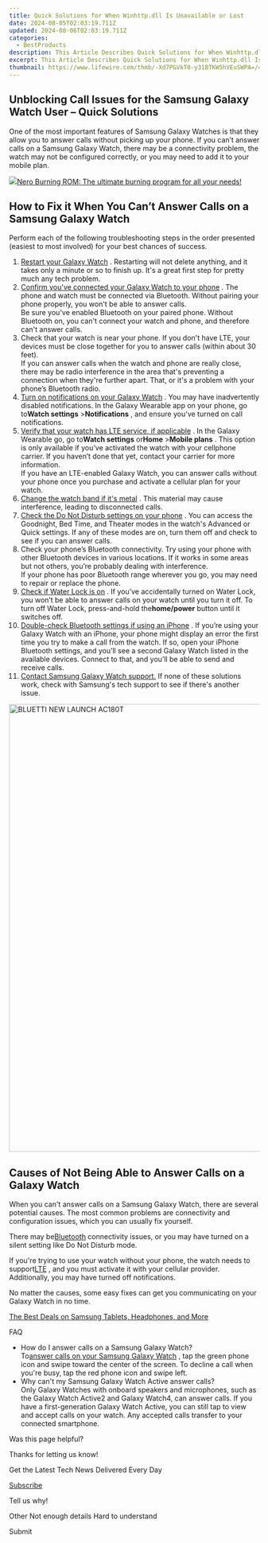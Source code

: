 ```yaml
---
title: Quick Solutions for When Winhttp.dll Is Unavailable or Lost
date: 2024-08-05T02:03:19.711Z
updated: 2024-08-06T02:03:19.711Z
categories:
  - BestProducts
description: This Article Describes Quick Solutions for When Winhttp.dll Is Unavailable or Lost
excerpt: This Article Describes Quick Solutions for When Winhttp.dll Is Unavailable or Lost
thumbnail: https://www.lifewire.com/thmb/-Xd7PGVkT0-y31BTKW5hVEuSWPA=/400x300/filters:no_upscale():max_bytes(150000):strip_icc():format(webp)/winhttp-dll-error-message-e28b6021e4d649919a21816bd26ec69b.png
---
```


## Unblocking Call Issues for the Samsung Galaxy Watch User – Quick Solutions
 One of the most important features of Samsung Galaxy Watches is that they allow you to answer calls without picking up your phone. If you can’t answer calls on a Samsung Galaxy Watch, there may be a connectivity problem, the watch may not be configured correctly, or you may need to add it to your mobile plan.  

<!-- affiliate ads begin -->
<a href="https://store.nero.com/order/checkout.php?PRODS=39694080&QTY=1&AFFILIATE=108875&CART=1"><img src="http://cdnwww.nero.com/nero-com-wAssets/img/banners/2023/nbr/fire/Screenshot_1red_gb.jpg" border="0">Nero Burning ROM:
The ultimate burning program for all your needs!</a>
<!-- affiliate ads end -->
## How to Fix it When You Can’t Answer Calls on a Samsung Galaxy Watch

 Perform each of the following troubleshooting steps in the order presented (easiest to most involved) for your best chances of success.  

1. [Restart your Galaxy Watch](https://www.lifewire.com/restart-samsung-galaxy-watch-5217412) . Restarting will not delete anything, and it takes only a minute or so to finish up. It's a great first step for pretty much any tech problem.
2. [Confirm you've connected your Galaxy Watch to your phone](https://www.lifewire.com/connect-samsung-galaxy-watch-to-phone-5217958) . The phone and watch must be connected via Bluetooth. Without pairing your phone properly, you won't be able to answer calls.  
 Be sure you've enabled Bluetooth on your paired phone. Without Bluetooth on, you can't connect your watch and phone, and therefore can't answer calls.
3. Check that your watch is near your phone. If you don't have LTE, your devices must be close together for you to answer calls (within about 30 feet).  
 If you can answer calls when the watch and phone are really close, there may be radio interference in the area that's preventing a connection when they're further apart. That, or it's a problem with your phone’s Bluetooth radio.
4. [Turn on notifications on your Galaxy Watch](https://www.lifewire.com/receive-text-messages-on-samsung-galaxy-watch-5217923) . You may have inadvertently disabled notifications. In the Galaxy Wearable app on your phone, go to**Watch settings** \>**Notifications** , and ensure you've turned on call notifications.
5. [Verify that your watch has LTE service, if applicable](https://shop-links.co/link/?exclusive=1&publisher_slug=itechdaily19598&url=https%3A%2F%2Fwww.samsung.com%2Fus%2Fsupport%2Fanswer%2FANS00082122%2F) . In the Galaxy Wearable go, go to**Watch settings** or**Home** \>**Mobile plans** . This option is only available if you’ve activated the watch with your cellphone carrier. If you haven’t done that yet, contact your carrier for more information.  
 If you have an LTE-enabled Galaxy Watch, you can answer calls without your phone once you purchase and activate a cellular plan for your watch.
6. [Change the watch band if it's metal](https://shop-links.co/link/?exclusive=1&publisher_slug=itechdaily19598&url=https%3A%2F%2Fwww.samsung.com%2Fus%2Fsupport%2Fanswer%2FANS00087245%2F) . This material may cause interference, leading to disconnected calls.
7. [Check the Do Not Disturb settings on your phone](https://www.lifewire.com/use-do-not-disturb-on-android-4688870) . You can access the Goodnight, Bed Time, and Theater modes in the watch's Advanced or Quick settings. If any of these modes are on, turn them off and check to see if you can answer calls.
8. Check your phone’s Bluetooth connectivity. Try using your phone with other Bluetooth devices in various locations. If it works in some areas but not others, you’re probably dealing with interference.  
 If your phone has poor Bluetooth range wherever you go, you may need to repair or replace the phone.
9. [Check if Water Lock is on](https://www.lifewire.com/is-galaxy-watch-waterproof-4774452) . If you’ve accidentally turned on Water Lock, you won’t be able to answer calls on your watch until you turn it off. To turn off Water Lock, press-and-hold the**home/power** button until it switches off.
10. [Double-check Bluetooth settings if using an iPhone](https://www.lifewire.com/connect-bluetooth-devices-to-iphone-2000092) . If you’re using your Galaxy Watch with an iPhone, your phone might display an error the first time you try to make a call from the watch. If so, open your iPhone Bluetooth settings, and you’ll see a second Galaxy Watch listed in the available devices. Connect to that, and you’ll be able to send and receive calls.
11. [Contact Samsung Galaxy Watch support.](https://shop-links.co/link/?exclusive=1&publisher_slug=itechdaily19598&url=https%3A%2F%2Fwww.samsung.com%2Fus%2Fsupport%2Fmobile%2Fwearables%2Fsmartwatches%2Fgalaxy-watch%2F) If none of these solutions work, check with Samsung's tech support to see if there's another issue.

<!-- affiliate ads begin -->
<a href="https://bluettide.pxf.io/c/5597632/2042332/17092" target="_top" id="2042332"><img src="//a.impactradius-go.com/display-ad/17092-2042332" border="0" alt="BLUETTI NEW LAUNCH AC180T" width="960" height="900"/></a><img height="0" width="0" src="https://imp.pxf.io/i/5597632/2042332/17092" style="position:absolute;visibility:hidden;" border="0" />
<!-- affiliate ads end -->
## Causes of Not Being Able to Answer Calls on a Galaxy Watch

 When you can't answer calls on a Samsung Galaxy Watch, there are several potential causes. The most common problems are connectivity and configuration issues, which you can usually fix yourself.

 There may be[Bluetooth](https://www.lifewire.com/what-is-bluetooth-2377412) connectivity issues, or you may have turned on a silent setting like Do Not Disturb mode.

 If you're trying to use your watch without your phone, the watch needs to support[LTE](https://www.lifewire.com/what-is-lte-3426453) , and you must activate it with your cellular provider. Additionally, you may have turned off notifications.

 No matter the causes, some easy fixes can get you communicating on your Galaxy Watch in no time.

[The Best Deals on Samsung Tablets, Headphones, and More](https://www.lifewire.com/best-samsung-deals-8601352)

 FAQ

* How do I answer calls on a Samsung Galaxy Watch?  
 To[answer calls on your Samsung Galaxy Watch](https://www.lifewire.com/answer-call-on-samsung-galaxy-watch-5201661) , tap the green phone icon and swipe toward the center of the screen. To decline a call when you're busy, tap the red phone icon and swipe left.
* Why can't my Samsung Galaxy Watch Active answer calls?  
 Only Galaxy Watches with onboard speakers and microphones, such as the Galaxy Watch Active2 and Galaxy Watch4, can answer calls. If you have a first-generation Galaxy Watch Active, you can still tap to view and accept calls on your watch. Any accepted calls transfer to your connected smartphone.

Was this page helpful?

Thanks for letting us know!

 Get the Latest Tech News Delivered Every Day

[Subscribe](https://www.lifewire.com/#)

Tell us why!

 Other  Not enough details  Hard to understand

 Submit

<ins class="adsbygoogle"
     style="display:block"
     data-ad-format="autorelaxed"
     data-ad-client="ca-pub-7571918770474297"
     data-ad-slot="1223367746"></ins>



<ins class="adsbygoogle"
     style="display:block"
     data-ad-client="ca-pub-7571918770474297"
     data-ad-slot="8358498916"
     data-ad-format="auto"
     data-full-width-responsive="true"></ins>
